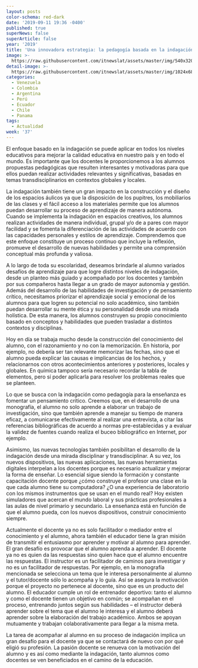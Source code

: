 ```yaml
---
layout: posts
color-schema: red-dark
date: '2019-09-11 19:36 -0400'
published: true
superNews: false
superArticle: false
year: '2019'
title: 'Una innovadora estrategia: la pedagogía basada en la indagación '
image: >-
  https://raw.githubusercontent.com/itnewslat/assets/master/img/540x320/Natalia-Tieso-p.jpg
detail-image: >-
  https://raw.githubusercontent.com/itnewslat/assets/master/img/1024x680/Natalia-Tieso-g.jpg
categories:
  - Venezuela
  - Colombia
  - Argentina
  - Perú
  - Ecuador
  - Chile
  - Panama
tags:
  - Actualidad
week: '37'
---
```

El enfoque basado en la indagación se puede aplicar en todos los niveles educativos para mejorar la calidad educativa en nuestro país y en todo el mundo. Es importante que los docentes le proporcionemos a los alumnos propuestas pedagógicas que resulten interesantes y motivadoras para que ellos puedan realizar actividades relevantes y significativas, basadas en temas transdisciplinarios en contextos globales y locales.
 
La indagación también tiene un gran impacto en la construcción y el diseño de los espacios áulicos ya que la disposición de los pupitres, los mobiliarios de las clases y el fácil acceso a los materiales permite que los alumnos puedan desarrollar su proceso de aprendizaje de manera autónoma. Cuando se implementa la indagación en espacios creativos, los alumnos realizan actividades de manera individual, grupal y/o de a pares con mayor facilidad y se fomenta la diferenciación de las actividades de acuerdo con las capacidades personales y estilos de aprendizaje. Comprendemos que este enfoque constituye un proceso continuo que incluye la reflexión, promueve el desarrollo de nuevas habilidades y permite una comprensión conceptual más profunda y valiosa. 
 
A lo largo de toda su escolaridad, deseamos brindarle al alumno variados desafíos de aprendizaje para que logre distintos niveles de indagación, desde un planteo más guiado y acompañado por los docentes y también por sus compañeros hasta llegar a un grado de mayor autonomía y gestión. Además del desarrollo de las habilidades de investigación y de pensamiento crítico, necesitamos priorizar el aprendizaje social y emocional de los alumnos para que logren su potencial no solo académico, sino también puedan desarrollar su mente ética y su personalidad desde una mirada holística. De esta manera, los alumnos construyen su propio conocimiento basado en conceptos y habilidades que pueden trasladar a distintos contextos y disciplinas.
 
Hoy en día se trabaja mucho desde la construcción del conocimiento del alumno, con el razonamiento y no con la memorización. En historia, por ejemplo, no debería ser tan relevante memorizar las fechas, sino que el alumno pueda explicar las causas e implicancias de los hechos, y relacionarnos con otros acontecimientos anteriores y posteriores, locales y globales. En química tampoco sería necesario recordar la tabla de elementos, pero sí poder aplicarla para resolver los problemas reales que se planteen. 
 
Lo que se busca con la indagación como pedagogía para la enseñanza es fomentar un pensamiento crítico. Creemos que, en el desarrollo de una monografía, el alumno no solo aprende a elaborar un trabajo de investigación, sino que también aprende a manejar su tiempo de manera eficaz, a comunicarse efectivamente al realizar una entrevista, a citar las referencias bibliográficas de acuerdo a normas pre-establecidas y a evaluar la validez de fuentes cuando realiza el buceo bibliográfico en Internet, por ejemplo. 
 
Asimismo, las nuevas tecnologías también posibilitan el desarrollo de la indagación desde una mirada disciplinar y transdisciplinar. A su vez, los nuevos dispositivos, las nuevas aplicaciones, las nuevas herramientas digitales interpelan a los docentes porque es necesario actualizar y mejorar la forma de enseñar. Lo esencial sigue siendo la formación y constante capacitación docente porque ¿cómo construye el profesor una clase en la que cada alumno tiene su computadora? ¿O una experiencia de laboratorio con los mismos instrumentos que se usan en el mundo real? Hoy existen simuladores que acercan el mundo laboral y sus prácticas profesionales a las aulas de nivel primario y secundario. La enseñanza está en función de que el alumno pueda, con los nuevos dispositivos, construir conocimiento siempre. 
 
Actualmente el docente ya no es solo facilitador o mediador entre el conocimiento y el alumno, ahora también el educador tiene la gran misión de transmitir el entusiasmo por aprender y motivar al alumno para aprender. El gran desafío es provocar que el alumno aprenda a aprender. El docente ya no es quien da las respuestas sino quien hace que el alumno encuentre las respuestas. El instructor es un facilitador de caminos para investigar y no es un facilitador de respuestas. Por ejemplo, en la monografía mencionada se selecciona un tema que le interesa personalmente al alumno y el tutor/docente sólo lo acompaña y lo guía. Así se asegura la motivación porque el proyecto no pertenece al docente, sino que es un producto del alumno. El educador cumple un rol de entrenador deportivo: tanto el alumno y como el docente tienen un objetivo en común; se acompañan en el proceso, entrenando juntos según sus habilidades – el instructor deberá aprender sobre el tema que el alumno le interesa y el alumno deberá aprender sobre la elaboración del trabajo académico. Ambos se apoyan mutuamente y trabajan colaborativamente para llegar a la misma meta.
 
La tarea de acompañar al alumno en su proceso de indagación implica un gran desafío para el docente ya que se contactará de nuevo con por qué eligió su profesión. La pasión docente se renueva con la motivación del alumno y es así como mediante la indagación, tanto alumnos como docentes se ven beneficiados en el camino de la educación. 